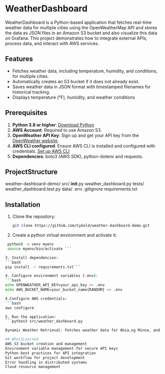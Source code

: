 # WeatherDashboard

WeatherDashboard is a Python-based application that fetches real-time weather data for multiple cities using the OpenWeatherMap API and stores the data as JSON files in an Amazon S3 bucket and also visualize this data on Grafana. 
This project demonstrates how to integrate external APIs, process data, and interact with AWS services.

## Features

- Fetches weather data, including temperature, humidity, and conditions, for multiple cities.
- Automatically creates an S3 bucket if it does not already exist.
- Saves weather data in JSON format with timestamped filenames for historical tracking.
- Displays temperature (°F), humidity, and weather conditions

## Prerequisites

1. **Python 3.8 or higher**:  [Download Python](https://www.python.org/downloads/)
2. **AWS Account**: Required to use Amazon S3.
3. **OpenWeather API Key**: Sign up and get your API key from the [OpenWeather website](https://openweathermap.org/api).
4. **AWS CLI configured**: Ensure AWS CLI is installed and configured with credentials. [Set up AWS CLI](https://docs.aws.amazon.com/cli/latest/userguide/cli-configure-quickstart.html)
5. **Dependencies**: boto3 (AWS SDK), python-dotenv and requests.

## ProjectStructure

weather-dashboard-demo/
  src/
    __init__.py
    weather_dashboard.py
  tests/
    weather_dashboard.test.py
  data/
  .env
  .gitignore
  requirements.txt

## Installation

1. Clone the repository:
   ```bash
   git clone https://github.com/CyGold/weather-dashboard-demo.git 
   
2. Create a python virtual environment and activate it:
 ```bash
  python3 -m venv myenv
  source myenv/bin/activate ```

3. Install dependencies:
```bash
pip install -r requirements.txt```

4. Configure environment variables (.env):
```bash
echo OPENWEATHER_API_KEY=your_api_key >> .env
echo AWS_BUCKET_NAME=your_bucket_name{RANDOM} >> .env

4.Configure AWS credentials:
```bash
aws configure

5. Run the application:
```python3 src/weather_dashboard.py

Dynamic Weather Retrieval: Fetches weather data for Abia,ng Minna, and Abuja in real-time. • Error Handling: Improved resilience for API failures and bucket operations. • Resource Cleanup: Ensures AWS resources are cleaned up properly using the delete action.

## WhatILearned
AWS S3 bucket creation and management
Environment variable management for secure API keys
Python best practices for API integration
Git workflow for project development
Error handling in distributed systems
Cloud resource management

